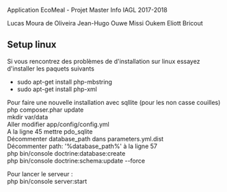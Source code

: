 Application EcoMeal - Projet Master Info IAGL 2017-2018

Lucas Moura de Oliveira
Jean-Hugo Ouwe Missi Oukem
Eliott Bricout

## Setup linux

Si vous rencontrez des problèmes de d'installation sur linux essayez d'installer les paquets suivants  
- sudo apt-get install php-mbstring
- sudo apt-get install php-xml

Pour faire une nouvelle installation avec sqllite (pour les non casse couilles)  
	php composer.phar update  
	mkdir var/data  
	Aller modifier app/config/config.yml  
		A la ligne 45 mettre pdo_sqlite  
		Décommenter database_path dans parameters.yml.dist  
		Décommenter path: '%database_path%' à la ligne 57  
	php bin/console doctrine:database:create  
	php bin/console doctrine:schema:update --force  

Pour lancer le serveur :   
	php bin/console server:start  

